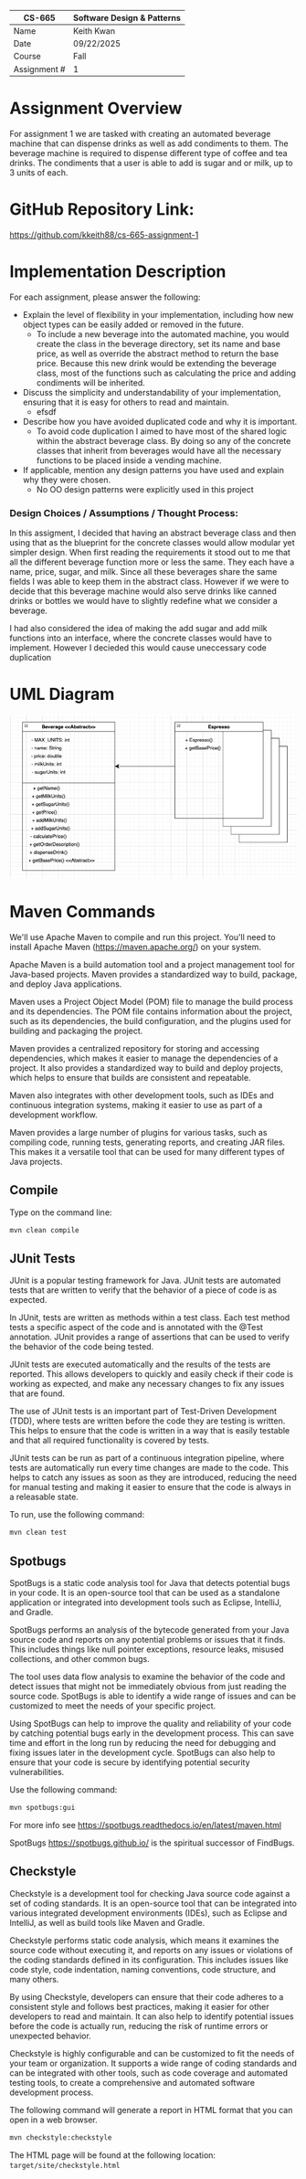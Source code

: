 
| CS-665       | Software Design & Patterns |
|--------------|----------------------------|
| Name         | Keith Kwan                 |
| Date         | 09/22/2025                 |
| Course       | Fall                       |
| Assignment # | 1                          |

# Assignment Overview

For assignment 1 we are tasked with creating an automated beverage machine that can dispense drinks
as well as add condiments to them. The beverage machine is required to dispense different type of
coffee and tea drinks. The condiments that a user is able to add is sugar and or milk, up to 3 units
of each.

# GitHub Repository Link:
https://github.com/kkeith88/cs-665-assignment-1

# Implementation Description 


For each assignment, please answer the following:

- Explain the level of flexibility in your implementation, including how new object types can
be easily added or removed in the future.
    - To include a new beverage into the automated machine, you would create the class in the beverage
    directory, set its name and base price, as well as override the abstract method to return the base
    price. Because this new drink would be extending the beverage class, most of the functions such
    as calculating the price and adding condiments will be inherited.
- Discuss the simplicity and understandability of your implementation, ensuring that it is
easy for others to read and maintain.
    - efsdf
- Describe how you have avoided duplicated code and why it is important.
    - To avoid code duplication I aimed to have most of the shared logic within the abstract beverage
    class. By doing so any of the concrete classes that inherit from beverages would have all
    the necessary functions to be placed inside a vending machine. 
- If applicable, mention any design patterns you have used and explain why they were
chosen.
    - No OO design patterns were explicitly used in this project

### Design Choices / Assumptions / Thought Process:

In this assigment, I decided that having an abstract beverage class and then using that as the blueprint
for the concrete classes would allow modular yet simpler design. When first reading the requirements
it stood out to me that all the different beverage function more or less the same. They each have a name,
price, sugar, and milk. Since all these beverages share the same fields I was able to keep them in the 
abstract class. However if we were to decide that this beverage machine would also serve drinks like
canned drinks or bottles we would have to slightly redefine what we consider a beverage. 

I had also considered the idea of making the add sugar and add milk functions into an interface, where
the concrete classes would have to implement. However I decieded this would cause uneccessary code
duplication 

# UML Diagram
![Diagram of workflow](uml/UML.png)
# Maven Commands

We'll use Apache Maven to compile and run this project. You'll need to install Apache Maven (https://maven.apache.org/) on your system. 

Apache Maven is a build automation tool and a project management tool for Java-based projects. Maven provides a standardized way to build, package, and deploy Java applications.

Maven uses a Project Object Model (POM) file to manage the build process and its dependencies. The POM file contains information about the project, such as its dependencies, the build configuration, and the plugins used for building and packaging the project.

Maven provides a centralized repository for storing and accessing dependencies, which makes it easier to manage the dependencies of a project. It also provides a standardized way to build and deploy projects, which helps to ensure that builds are consistent and repeatable.

Maven also integrates with other development tools, such as IDEs and continuous integration systems, making it easier to use as part of a development workflow.

Maven provides a large number of plugins for various tasks, such as compiling code, running tests, generating reports, and creating JAR files. This makes it a versatile tool that can be used for many different types of Java projects.

## Compile
Type on the command line: 

```bash
mvn clean compile
```



## JUnit Tests
JUnit is a popular testing framework for Java. JUnit tests are automated tests that are written to verify that the behavior of a piece of code is as expected.

In JUnit, tests are written as methods within a test class. Each test method tests a specific aspect of the code and is annotated with the @Test annotation. JUnit provides a range of assertions that can be used to verify the behavior of the code being tested.

JUnit tests are executed automatically and the results of the tests are reported. This allows developers to quickly and easily check if their code is working as expected, and make any necessary changes to fix any issues that are found.

The use of JUnit tests is an important part of Test-Driven Development (TDD), where tests are written before the code they are testing is written. This helps to ensure that the code is written in a way that is easily testable and that all required functionality is covered by tests.

JUnit tests can be run as part of a continuous integration pipeline, where tests are automatically run every time changes are made to the code. This helps to catch any issues as soon as they are introduced, reducing the need for manual testing and making it easier to ensure that the code is always in a releasable state.

To run, use the following command:
```bash
mvn clean test
```


## Spotbugs 

SpotBugs is a static code analysis tool for Java that detects potential bugs in your code. It is an open-source tool that can be used as a standalone application or integrated into development tools such as Eclipse, IntelliJ, and Gradle.

SpotBugs performs an analysis of the bytecode generated from your Java source code and reports on any potential problems or issues that it finds. This includes things like null pointer exceptions, resource leaks, misused collections, and other common bugs.

The tool uses data flow analysis to examine the behavior of the code and detect issues that might not be immediately obvious from just reading the source code. SpotBugs is able to identify a wide range of issues and can be customized to meet the needs of your specific project.

Using SpotBugs can help to improve the quality and reliability of your code by catching potential bugs early in the development process. This can save time and effort in the long run by reducing the need for debugging and fixing issues later in the development cycle. SpotBugs can also help to ensure that your code is secure by identifying potential security vulnerabilities.

Use the following command:

```bash
mvn spotbugs:gui 
```

For more info see 
https://spotbugs.readthedocs.io/en/latest/maven.html

SpotBugs https://spotbugs.github.io/ is the spiritual successor of FindBugs.


## Checkstyle 

Checkstyle is a development tool for checking Java source code against a set of coding standards. It is an open-source tool that can be integrated into various integrated development environments (IDEs), such as Eclipse and IntelliJ, as well as build tools like Maven and Gradle.

Checkstyle performs static code analysis, which means it examines the source code without executing it, and reports on any issues or violations of the coding standards defined in its configuration. This includes issues like code style, code indentation, naming conventions, code structure, and many others.

By using Checkstyle, developers can ensure that their code adheres to a consistent style and follows best practices, making it easier for other developers to read and maintain. It can also help to identify potential issues before the code is actually run, reducing the risk of runtime errors or unexpected behavior.

Checkstyle is highly configurable and can be customized to fit the needs of your team or organization. It supports a wide range of coding standards and can be integrated with other tools, such as code coverage and automated testing tools, to create a comprehensive and automated software development process.

The following command will generate a report in HTML format that you can open in a web browser. 

```bash
mvn checkstyle:checkstyle
```

The HTML page will be found at the following location:
`target/site/checkstyle.html`




